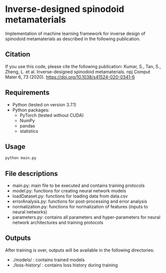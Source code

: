 # Inverse-designed spinodoid metamaterials
Implementation of machine learning framework for inverse design of spinodoid metamaterials as described in the following publication.

## Citation
If you use this code, please cite the following publication:
Kumar, S., Tan, S., Zheng, L. et al. Inverse-designed spinodoid metamaterials. npj Comput Mater 6, 73 (2020). https://doi.org/10.1038/s41524-020-0341-6

## Requirements

- Python (tested on version 3.7.1)
- Python packages:
    - PyTorch (tested without CUDA)
    - NumPy
    - pandas
    - statistics

## Usage

```sh
python main.py
```

## File descriptions
- main.py: main file to be executed and contains training protocols
- model.py: functions for creating neural network models
- loadDataset.py: functions for loading data from data.csv
- errorAnalysis.py: functions for post-processing and error analysis
- normalization.py: functions for normalization of features (inputs to neural networks)
- parameters.py: contains all parameters and hyper-parameters for neural network architectures and training protocols

## Outputs
After training is over, outputs will be available in the following directories:
- ./models/ : contains trained models
- ./loss-history/ : contains loss history during training

